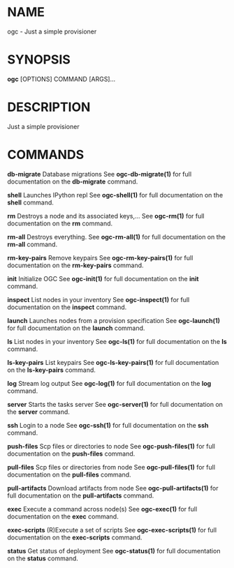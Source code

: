 # NAME

ogc - Just a simple provisioner

# SYNOPSIS

**ogc** \[OPTIONS\] COMMAND \[ARGS\]\...

# DESCRIPTION

Just a simple provisioner

# COMMANDS

**db-migrate** Database migrations See **ogc-db-migrate(1)** for full
documentation on the **db-migrate** command.

**shell** Launches IPython repl See **ogc-shell(1)** for full
documentation on the **shell** command.

**rm** Destroys a node and its associated keys,\... See **ogc-rm(1)**
for full documentation on the **rm** command.

**rm-all** Destroys everything. See **ogc-rm-all(1)** for full
documentation on the **rm-all** command.

**rm-key-pairs** Remove keypairs See **ogc-rm-key-pairs(1)** for full
documentation on the **rm-key-pairs** command.

**init** Initialize OGC See **ogc-init(1)** for full documentation on
the **init** command.

**inspect** List nodes in your inventory See **ogc-inspect(1)** for full
documentation on the **inspect** command.

**launch** Launches nodes from a provision specification See
**ogc-launch(1)** for full documentation on the **launch** command.

**ls** List nodes in your inventory See **ogc-ls(1)** for full
documentation on the **ls** command.

**ls-key-pairs** List keypairs See **ogc-ls-key-pairs(1)** for full
documentation on the **ls-key-pairs** command.

**log** Stream log output See **ogc-log(1)** for full documentation on
the **log** command.

**server** Starts the tasks server See **ogc-server(1)** for full
documentation on the **server** command.

**ssh** Login to a node See **ogc-ssh(1)** for full documentation on the
**ssh** command.

**push-files** Scp files or directories to node See
**ogc-push-files(1)** for full documentation on the **push-files**
command.

**pull-files** Scp files or directories from node See
**ogc-pull-files(1)** for full documentation on the **pull-files**
command.

**pull-artifacts** Download artifacts from node See
**ogc-pull-artifacts(1)** for full documentation on the
**pull-artifacts** command.

**exec** Execute a command across node(s) See **ogc-exec(1)** for full
documentation on the **exec** command.

**exec-scripts** (R)Execute a set of scripts See **ogc-exec-scripts(1)**
for full documentation on the **exec-scripts** command.

**status** Get status of deployment See **ogc-status(1)** for full
documentation on the **status** command.
